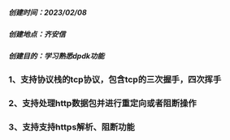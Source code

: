 ##### 创建时间：2023/02/08

##### 创建地点：齐安信

##### 创建目的：学习熟悉dpdk功能

### 1、支持协议栈的tcp协议，包含tcp的三次握手，四次挥手

### 2、支持处理http数据包并进行重定向或者阻断操作

### 3、支持支持https解析、阻断功能
